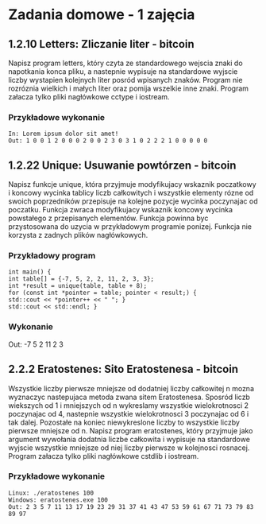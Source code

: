# Zadania domowe - 1 zajęcia

## 1.2.10 Letters: Zliczanie liter - bitcoin

Napisz program letters, który czyta ze standardowego wejscia znaki do napotkania konca pliku, a
nastepnie wypisuje na standardowe wyjscie liczby wystapien kolejnych liter posród wpisanych znaków.
Program nie rozróznia wielkich i małych liter oraz pomija wszelkie inne znaki. Program załacza tylko
pliki nagłówkowe cctype i iostream.

### Przykładowe wykonanie
```
In: Lorem ipsum dolor sit amet!
Out: 1 0 0 1 2 0 0 0 2 0 0 2 3 0 3 1 0 2 2 2 1 0 0 0 0 0
```


## 1.2.22 Unique: Usuwanie powtórzen - bitcoin

Napisz funkcje unique, która przyjmuje modyfikujacy wskaznik poczatkowy i koncowy wycinka tablicy
liczb całkowitych i wszystkie elementy rózne od swoich poprzedników przepisuje na kolejne pozycje wycinka
poczynajac od poczatku. Funkcja zwraca modyfikujacy wskaznik koncowy wycinka powstałego
z przepisanych elementów. Funkcja powinna byc przystosowana do uzycia w przykładowym programie
ponizej. Funkcja nie korzysta z zadnych plików nagłówkowych.

### Przykładowy program

```
int main() {
int table[] = {-7, 5, 2, 2, 11, 2, 3, 3};
int *result = unique(table, table + 8);
for (const int *pointer = table; pointer < result;) {
std::cout << *pointer++ << " "; }
std::cout << std::endl; }
```
### Wykonanie
Out: -7 5 2 11 2 3

## 2.2.2 Eratostenes: Sito Eratostenesa - bitcoin
Wszystkie liczby pierwsze mniejsze od dodatniej liczby całkowitej n mozna wyznaczyc nastepujaca metoda
zwana sitem Eratostenesa. Sposród liczb wiekszych od 1 i mniejszych od n wykreslamy wszystkie
wielokrotnosci 2 poczynajac od 4, nastepnie wszystkie wielokrotnosci 3 poczynajac od 6 i tak dalej.
Pozostałe na koniec niewykreslone liczby to wszystkie liczby pierwsze mniejsze od n. Napisz program
eratostenes, który przyjmuje jako argument wywołania dodatnia liczbe całkowita i wypisuje na standardowe
wyjscie wszystkie mniejsze od niej liczby pierwsze w kolejnosci rosnacej. Program załacza tylko
pliki nagłówkowe cstdlib i iostream.

### Przykładowe wykonanie
```
Linux: ./eratostenes 100
Windows: eratostenes.exe 100
Out: 2 3 5 7 11 13 17 19 23 29 31 37 41 43 47 53 59 61 67 71 73 79 83 89 97
```